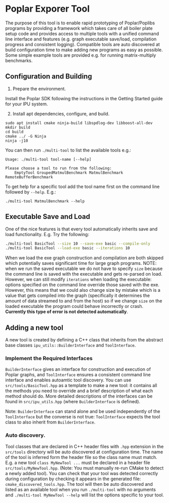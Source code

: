 # Poplar Exporer Tool

The purpose of this tool is to enable rapid prototyping of Poplar/Poplibs programs by providing
a framework which takes care of all boiler plate setup code and provides access to multiple
tools with a unified command line interface and features (e.g. graph executable save/load, compilation
progress and consistent logging). Compatible tools are auto discovered at build configuration time
to make adding new programs as easy as possible. Some simple example tools are provided e.g. for
running matrix-multiply benchmarks.

## Configuration and Building

1) Prepare the environment.

Install the Poplar SDK following the instructions in the Getting Started guide for your IPU system.

2) Install apt dependencies, configure, and build.

```
sudo apt install cmake ninja-build libspdlog-dev libboost-all-dev
mkdir build
cd build
cmake ../ -G Ninja
ninja -j10
```

You can then run `./multi-tool` to list the available tools e.g.:

```
Usage: ./multi-tool tool-name [--help]

Please choose a tool to run from the following:
    EmptyTool GroupedMatmulBenchmark MatmulBenchmark RemoteBufferBenchmark 
```

To get help for a specific tool add the tool name first on the command line followed
by `--help`. E.g.:
```
./multi-tool MatmulBenchmark --help
```

## Executable Save and Load

One of the nice features is that every tool automatically inherits save and load functionality.
E.g. Try the following:
```bash
./multi-tool BasicTool --size 10 --save-exe basic --compile-only
./multi-tool BasicTool --load-exe basic --iterations 10
```
When we load the exe graph construction and compilation are both skipped which potentially
saves significant time for large graph programs. NOTE: when we run the saved executable
we do not have to specify `size` because the command line is saved with the executable and
gets re-parsed on load. However, we can still modify `iterations` when loading the executable:
options specified on the command line override those saved with the exe. However, this means
that we could also change size by mistake which is a value that gets compiled into the graph
(specifically it determines the amount of data streamed to and from the host) so if we change
`size` on the loaded executable the program could behave incorrectly or crash. **Currently this
type of error is not detected automatically**.

## Adding a new tool

A new tool is created by defining a C++ class that inherits from the abstract base
classes `ipu_utils::BuilderInterface` and `ToolInterface`.

### Implement the Required Interfaces

`BuilderInterface` gives an interface for
construction and execution of Poplar graphs, and `ToolInterface` ensures a consistent command
line interface and enables autoamtic tool discovery. You can use `src/tools/BasicTool.hpp` as
a template to make a new tool: it contains all the methods you need to override and a brief
description of what each method should do. More detailed descriptions of the interfaces can
be found in `src/ipu_utils.hpp` (where `BuilderInterface` is defined).

Note: `BuilderInterface` can stand alone and be used independently of the `ToolInterface` but
the converse is not true: `ToolInterface` expects the tool class to also inherit from
`BuilderInterface`.

### Auto discovery.

Tool classes that are declared in C++ header files with `.hpp` extension in the `src/tools` directory
will be auto discovered at configuration time. The name of the tool is inferred form the header file
so the class name must match. E.g. a new tool `class MyNewTool ...` must be declared in a header file
`src/tools/MyNewTool.hpp`. (Note: You must manually re-run CMake to detect a newly added tool).
You can check that your tool was detected correctly during configuration by checking it appears in
the generated file: `cmake_discovered_tools.hpp`. The tool will then be auto discovered and listed as
an available tool when you run `./multi-tool` with no arguments and `./multi-tool MyNewTool --help`
will list the options specific to your tool.
